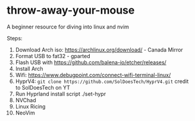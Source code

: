 # throw-away-your-mouse
A beginner resource for diving into linux and nvim

Steps:

1. Download Arch iso: https://archlinux.org/download/ - Canada Mirror
2. Format USB to fat32 - gparted
3. Flash USB with https://github.com/balena-io/etcher/releases/
4. Install Arch
5. Wifi: https://www.debugpoint.com/connect-wifi-terminal-linux/
6. HyprV4: `git clone https://github.com/SolDoesTech/HyprV4.git` credit to SolDoesTech on YT
7. Run Hyprland install script ./set-hypr
8. NVChad
9. Linux Ricing
10. NeoVim
